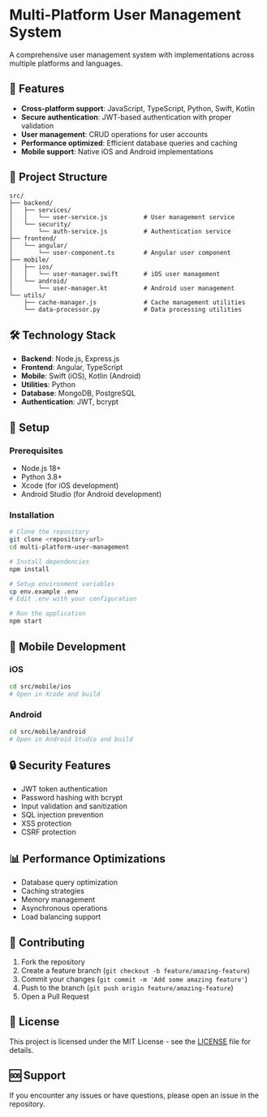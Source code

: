 # Multi-Platform User Management System

A comprehensive user management system with implementations across multiple platforms and languages.

## 🚀 Features

- **Cross-platform support**: JavaScript, TypeScript, Python, Swift, Kotlin
- **Secure authentication**: JWT-based authentication with proper validation
- **User management**: CRUD operations for user accounts
- **Performance optimized**: Efficient database queries and caching
- **Mobile support**: Native iOS and Android implementations

## 📁 Project Structure

```
src/
├── backend/
│   ├── services/
│   │   └── user-service.js          # User management service
│   └── security/
│       └── auth-service.js          # Authentication service
├── frontend/
│   └── angular/
│       └── user-component.ts        # Angular user component
├── mobile/
│   ├── ios/
│   │   └── user-manager.swift       # iOS user management
│   └── android/
│       └── user-manager.kt          # Android user management
└── utils/
    ├── cache-manager.js             # Cache management utilities
    └── data-processor.py            # Data processing utilities
```

## 🛠️ Technology Stack

- **Backend**: Node.js, Express.js
- **Frontend**: Angular, TypeScript
- **Mobile**: Swift (iOS), Kotlin (Android)
- **Utilities**: Python
- **Database**: MongoDB, PostgreSQL
- **Authentication**: JWT, bcrypt

## 🔧 Setup

### Prerequisites
- Node.js 18+
- Python 3.8+
- Xcode (for iOS development)
- Android Studio (for Android development)

### Installation

```bash
# Clone the repository
git clone <repository-url>
cd multi-platform-user-management

# Install dependencies
npm install

# Setup environment variables
cp env.example .env
# Edit .env with your configuration

# Run the application
npm start
```

## 📱 Mobile Development

### iOS
```bash
cd src/mobile/ios
# Open in Xcode and build
```

### Android
```bash
cd src/mobile/android
# Open in Android Studio and build
```

## 🔒 Security Features

- JWT token authentication
- Password hashing with bcrypt
- Input validation and sanitization
- SQL injection prevention
- XSS protection
- CSRF protection

## 📊 Performance Optimizations

- Database query optimization
- Caching strategies
- Memory management
- Asynchronous operations
- Load balancing support

## 🤝 Contributing

1. Fork the repository
2. Create a feature branch (`git checkout -b feature/amazing-feature`)
3. Commit your changes (`git commit -m 'Add some amazing feature'`)
4. Push to the branch (`git push origin feature/amazing-feature`)
5. Open a Pull Request

## 📄 License

This project is licensed under the MIT License - see the [LICENSE](LICENSE) file for details.

## 🆘 Support

If you encounter any issues or have questions, please open an issue in the repository. 